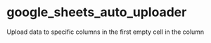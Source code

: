 # google_sheets_auto_uploader
Upload data to specific columns in the first empty cell in the column
